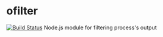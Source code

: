 # ofilter
[![Build Status](https://travis-ci.org/pankrator/ofilter.svg?branch=master)](https://travis-ci.org/pankrator/ofilter)
Node.js module for filtering process's output
